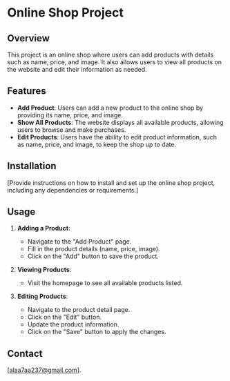 # Online Shop Project

## Overview

This project is an online shop where users can add products with details such as name, price, and image. It also allows users to view all products on the website and edit their information as needed.

## Features

- **Add Product**: Users can add a new product to the online shop by providing its name, price, and image.
- **Show All Products**: The website displays all available products, allowing users to browse and make purchases.
- **Edit Products**: Users have the ability to edit product information, such as name, price, and image, to keep the shop up to date.

## Installation

[Provide instructions on how to install and set up the online shop project, including any dependencies or requirements.]

## Usage

1. **Adding a Product**:
   - Navigate to the "Add Product" page.
   - Fill in the product details (name, price, image).
   - Click on the "Add" button to save the product.

2. **Viewing Products**:
   - Visit the homepage to see all available products listed.

3. **Editing Products**:
   - Navigate to the product detail page.
   - Click on the "Edit" button.
   - Update the product information.
   - Click on the "Save" button to apply the changes.


## Contact

 [alaa7aa237@gmail.com].
